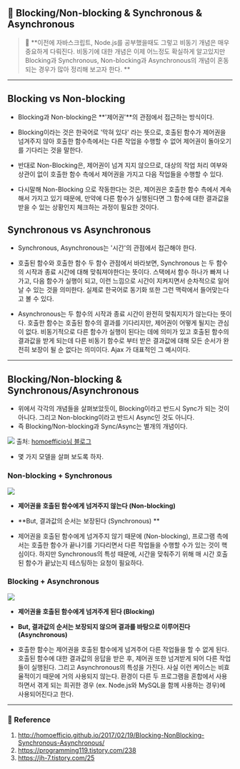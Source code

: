 ## 🌈 Blocking/Non-blocking & Synchronous & Asynchronous

> 🧐 **이전에 자바스크립트, Node.js를 공부했을때도 그렇고 비동기 개념은 매우 중요하게 다뤄진다. 비동기에 대한 개념은 이제 어느정도 확실하게 알고있지만 Blocking과 Synchronous, Non-blocking과 Asynchronous의 개념이 혼동되는 경우가 많아 정리해 보고자 한다. **

---

## Blocking vs Non-blocking
- Blocking과 Non-blocking은 **'제어권'**의 관점에서 접근하는 방식이다. 

- Blocking이라는 것은 한국어로 '막혀 있다' 라는 뜻으로, 호출된 함수가 제어권을 넘겨주지 않아 호출한 함수측에서는 다른 작업을 수행할 수 없어 제어권이 돌아오기를 기다리는 것을 말한다. 

- 반대로 Non-Blocking은, 제어권이 넘겨 지지 않으므로, 대상의 작업 처리 여부와 상관이 없이 호출한 함수 측에서 제어권을 가지고 다음 작업들을 수행할 수 있다.

- 다시말해 Non-Blocking 으로 작동한다는 것은, 제어권은 호출한 함수 측에서 계속해서 가지고 있기 때문에, 만약에 다른 함수가 실행된다면 그 함수에 대한 결과값을 받을 수 있는 상황인지 체크하는 과정이 필요한 것이다. 


## Synchronous vs Asynchronous
- Synchronous, Asynchronous는 '시간'의 관점에서 접근해야 한다.

- 호출된 함수와 호출한 함수 두 함수 관점에서 바라보면, Synchronous 는 두 함수의 시작과 종료 시간에 대해 맞춰져야한다는 뜻이다. 스택에서 함수 하나가 빠져 나가고, 다음 함수가 실행이 되고, 이런 느낌으로 시간이 지켜지면서 순차적으로 일어날 수 있는 것을 의미한다. 실제로 한국어로 동기화 또한 그런 맥락에서 들어맞는다고 볼 수 있다. 

- Asynchronous는 두 함수의 시작과 종료 시간이 완전히 맞춰지지가 않는다는 뜻이다. 호출한 함수는 호출된 함수의 결과를 기다리지만, 제어권이 어떻게 될지는 관심이 없다. 비동기적으로 다른 함수가 실행이 된다는 데에 의미가 있고 호출된 함수의 결과값을 받게 되는데 다른 비동기 함수로 부터 받은 결과값에 대해 모든 순서가 완전히 보장이 될 순 없다는 의미이다. Ajax 가 대표적인 그 예시이다.

---

## Blocking/Non-blocking & Synchronous/Asynchronous

- 위에서 각각의 개념들을 살펴보았듯이, Blocking이라고 반드시 Sync가 되는 것이 아니다. 그리고 Non-blocking이라고 반드시 Async인 것도 아니다. 
- 즉 Blocking/Non-blocking과 Sync/Async는 별개의 개념이다. 

![](https://images.velog.io/images/lck0827/post/fba374d9-957e-4f1e-b035-dfbc48974155/image.png)
출처: [homoefficio님 블로그](http://homoefficio.github.io/2017/02/19/Blocking-NonBlocking-Synchronous-Asynchronous/)

- 몇 가지 모델을 살펴 보도록 하자.


### Non-blocking + Synchronous

![](https://images.velog.io/images/lck0827/post/54ec115b-a016-431c-a687-2c532f77a745/image.png)

- **제어권을 호출된 함수에게 넘겨주지 않는다 (Non-blocking)**

- **But, 결과값의 순서는 보장된다 (Synchronous)
**

- 제어권을 호출된 함수에게 넘겨주지 않기 때문에 (Non-blocking), 프로그램 측에서는 호출한 함수가 끝나기를 기다리면서 다른 작업들을 수행할 수가 있는 것이 핵심이다. 
하지만 Synchronous의 특성 때문에, 시간을 맞춰주기 위해 매 시간 호출된 함수가 끝났는지 테스팅하는 요청이 필요하다.

### Blocking + Asynchronous
![](https://images.velog.io/images/lck0827/post/db0e53b8-2a18-4791-9c6b-e08af60d6ef6/image.png)

- **제어권을 호출된 함수에게 넘겨주게 된다 (Blocking)**

- **But, 결과값의 순서는 보장되지 않으며 결과를 바탕으로 이루어진다 (Asynchronous)**

- 호출한 함수는 제어권을 호출된 함수에게 넘겨주어 다른 작업들을 할 수 없게 된다. 호출된 함수에 대한 결과값의 응답을 받은 후, 제어권 또한 넘겨받게 되어 다른 작업들이 실행된다. 그리고 Asynchronous의 특성을 가진다. 사실 이런 케이스는 비효율적이기 때문에 거의 사용되지 않는다. 환경이 다른 두 프로그램을 혼합에서 사용하면서 겪게 되는 희귀한 경우 (ex. Node.js와 MySQL을 함께 사용하는 경우)에 사용되어진다고 한다.

---

### 📝 Reference
1. http://homoefficio.github.io/2017/02/19/Blocking-NonBlocking-Synchronous-Asynchronous/
2. https://programming119.tistory.com/238
3. https://jh-7.tistory.com/25